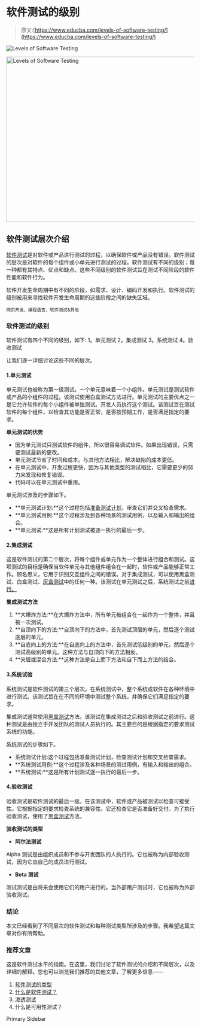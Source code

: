 # 软件测试的级别

> 原文:[https://www.educba.com/levels-of-software-testing/](https://www.educba.com/levels-of-software-testing/)

![Levels of Software Testing](../Images/a003e4f8403b9b129a5daea0738dedbb.png)

<noscript><img class="alignnone size-full wp-image-209725" src="../Images/a003e4f8403b9b129a5daea0738dedbb.png" alt="Levels of Software Testing" width="900" height="442" data-original-src="https://cdn.educba.com/academy/wp-content/uploads/2019/09/Levels-of-Software-Testing.png"/></noscript>

## 软件测试层次介绍

[软件测试](https://www.educba.com/what-is-software-testing/)是对软件或产品进行测试的过程，以确保软件或产品没有错误。软件测试的层次是对软件的每个组件或小单元进行测试的过程。软件测试有不同的级别；每一种都有其特点、优点和缺点。这些不同级别的软件测试旨在测试不同阶段的软件性能和软件行为。

软件开发生命周期中有不同的阶段，如需求、设计、编码开发和执行。软件测试的级别被用来寻找软件开发生命周期的这些阶段之间的缺失区域。

<small>网页开发、编程语言、软件测试&其他</small>

### 软件测试的级别

软件测试有四个不同的级别，如下:
1。单元测试
2。集成测试
3。系统测试
4。验收测试

让我们逐一详细讨论这些不同的层次。

#### 1.单元测试

单元测试也被称为第一级测试。一个单元意味着一个小组件。单元测试是测试软件或产品的小组件的过程。该测试使用白盒测试方法进行。单元测试的主要优点之一是它允许软件的每个小组件被单独测试。开发人员执行这个测试。该测试旨在测试软件的每个组件，以检查其功能是否正常，是否按预期工作，是否满足指定的要求。

**单元测试的优势**

*   因为单元测试只测试软件的组件，所以很容易调试软件。如果出现错误，只需要测试最新的更改。
*   单元测试节省了时间和成本。与其他方法相比，解决缺陷的成本更低。
*   在单元测试中，开发过程更快，因为与其他类型的测试相比，它需要更少的努力来发现和修复错误。
*   代码可以在单元测试中重用。

单元测试涉及的步骤如下。

*   **单元测试计划:**这个过程包括[准备测试计划](https://www.educba.com/test-plan-template/)，审查它们并交叉检查需求。
*   **单元测试用例:**这个过程涉及到各种场景的测试用例，以及输入和输出的组合。
*   **单元测试:**这是所有计划测试被逐一执行的最后一步。

#### 2.集成测试

这是软件测试的第二个层次，将每个组件或单元作为一个整体进行组合和测试。这项测试的目标是确保当软件单元与其他组件组合在一起时，软件或产品能够正常工作。顾名思义，它用于识别交互组件之间的错误。对于集成测试，可以使用黑盒测试、白盒测试、[灰盒测试](https://www.educba.com/grey-box-testing/)中的任何一种。该测试在单元测试之后，系统测试之前[进行。](https://www.educba.com/unit-testing/)

**集成测试方法**

1.  **大爆炸方法:**在大爆炸方法中，所有单元被组合在一起作为一个整体，并且被一次测试。
2.  **自顶向下的方法:**自顶向下的方法中，首先测试顶层的单元，然后逐个测试底层的单元。
3.  **自底向上的方法:**在自底向上的方法中，首先测试低级别的单元，然后逐个测试高级别的单元。这种方法与自顶向下的方法相反。
4.  **夹层或混合方法:**这种方法是自上而下方法和自下而上方法的结合。

#### 3.系统试验

系统测试是软件测试的第三个层次。在系统测试中，整个系统或软件在各种环境中进行测试。该测试旨在在不同的环境中测试整个系统，并确保它们满足指定的要求。

集成测试通常使用[黑盒测试](https://www.educba.com/black-box-testing/)方法。该测试在集成测试之后和验收测试之前进行。这种测试是由独立于开发团队的测试人员执行的。其主要目的是根据指定的要求测试系统的功能。

系统测试的步骤如下。

*   系统测试计划:这个过程包括准备测试计划，检查测试计划和交叉检查需求。
*   **系统测试用例:**这个过程涉及各种场景的测试用例，有输入和输出的组合。
*   **系统测试:**这是所有计划测试逐一执行的最后一步。

#### 4.验收测试

验收测试是软件测试的最后一级。在该测试中，软件或产品被测试以检查可接受性。它根据指定的要求检查系统的兼容性。它还检查它是否准备好交付。为了执行验收测试，使用了[黑盒测试](https://www.educba.com/black-box-testing-techniques/)方法。

**验收测试的类型**

*   **阿尔法测试**

Alpha 测试是由组织成员和不参与开发团队的人执行的。它也被称为内部验收测试，因为它由自己的成员进行测试。

*   **Beta 测试**

测试测试是由将来会使用它们的用户进行的。当外部用户测试时，它也被称为外部验收测试。

### 结论

本文已经看到了不同层次的软件测试和每种测试类型所涉及的步骤。我希望这篇文章对你有所帮助。

### 推荐文章

这是软件测试水平的指南。在这里，我们讨论了软件测试的介绍和不同层次，以及详细的解释。您也可以浏览我们推荐的其他文章，了解更多信息——

1.  [软件测试的类型](https://www.educba.com/types-of-software-testing/)
2.  [什么是软件测试？](https://www.educba.com/what-is-software-testing/)
3.  [渗透测试](https://www.educba.com/penetration-testing/)
4.  什么是可用性测试？

<footer class="entry-footer">

<aside class="sidebar sidebar-primary widget-area" role="complementary" aria-label="Primary Sidebar">Primary Sidebar</aside>

</footer>